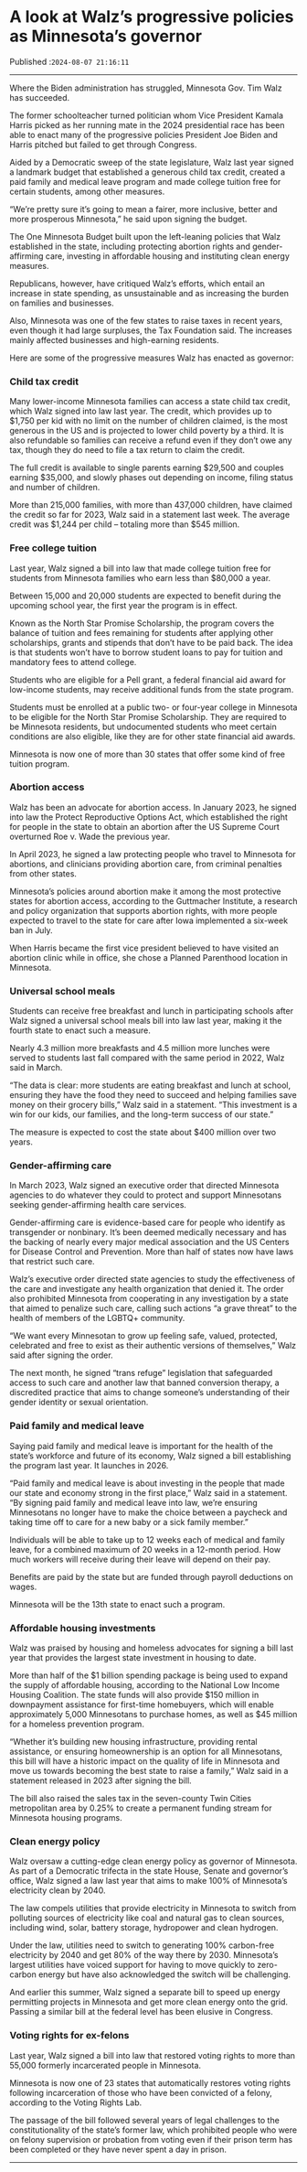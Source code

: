 # A look at Walz’s progressive policies as Minnesota’s governor

Published :`2024-08-07 21:16:11`

---

Where the Biden administration has struggled, Minnesota Gov. Tim Walz has succeeded.

The former schoolteacher turned politician whom Vice President Kamala Harris picked as her running mate in the 2024 presidential race has been able to enact many of the progressive policies President Joe Biden and Harris pitched but failed to get through Congress.

Aided by a Democratic sweep of the state legislature, Walz last year signed a landmark budget that established a generous child tax credit, created a paid family and medical leave program and made college tuition free for certain students, among other measures.

“We’re pretty sure it’s going to mean a fairer, more inclusive, better and more prosperous Minnesota,” he said upon signing the budget.

The One Minnesota Budget built upon the left-leaning policies that Walz established in the state, including protecting abortion rights and gender-affirming care, investing in affordable housing and instituting clean energy measures.

Republicans, however, have critiqued Walz’s efforts, which entail an increase in state spending, as unsustainable and as increasing the burden on families and businesses.

Also, Minnesota was one of the few states to raise taxes in recent years, even though it had large surpluses, the Tax Foundation said. The increases mainly affected businesses and high-earning residents.

Here are some of the progressive measures Walz has enacted as governor:

### Child tax credit

Many lower-income Minnesota families can access a state child tax credit, which Walz signed into law last year. The credit, which provides up to $1,750 per kid with no limit on the number of children claimed, is the most generous in the US and is projected to lower child poverty by a third. It is also refundable so families can receive a refund even if they don’t owe any tax, though they do need to file a tax return to claim the credit.

The full credit is available to single parents earning $29,500 and couples earning $35,000, and slowly phases out depending on income, filing status and number of children.

More than 215,000 families, with more than 437,000 children, have claimed the credit so far for 2023, Walz said in a statement last week. The average credit was $1,244 per child – totaling more than $545 million.

### Free college tuition

Last year, Walz signed a bill into law that made college tuition free for students from Minnesota families who earn less than $80,000 a year.

Between 15,000 and 20,000 students are expected to benefit during the upcoming school year, the first year the program is in effect.

Known as the North Star Promise Scholarship, the program covers the balance of tuition and fees remaining for students after applying other scholarships, grants and stipends that don’t have to be paid back. The idea is that students won’t have to borrow student loans to pay for tuition and mandatory fees to attend college.

Students who are eligible for a Pell grant, a federal financial aid award for low-income students, may receive additional funds from the state program.

Students must be enrolled at a public two- or four-year college in Minnesota to be eligible for the North Star Promise Scholarship. They are required to be Minnesota residents, but undocumented students who meet certain conditions are also eligible, like they are for other state financial aid awards.

Minnesota is now one of more than 30 states that offer some kind of free tuition program.

### Abortion access

Walz has been an advocate for abortion access. In January 2023, he signed into law the Protect Reproductive Options Act, which established the right for people in the state to obtain an abortion after the US Supreme Court overturned Roe v. Wade the previous year.

In April 2023, he signed a law protecting people who travel to Minnesota for abortions, and clinicians providing abortion care, from criminal penalties from other states.

Minnesota’s policies around abortion make it among the most protective states for abortion access, according to the Guttmacher Institute, a research and policy organization that supports abortion rights, with more people expected to travel to the state for care after Iowa implemented a six-week ban in July.

When Harris became the first vice president believed to have visited an abortion clinic while in office, she chose a Planned Parenthood location in Minnesota.

### Universal school meals

Students can receive free breakfast and lunch in participating schools after Walz signed a universal school meals bill into law last year, making it the fourth state to enact such a measure.

Nearly 4.3 million more breakfasts and 4.5 million more lunches were served to students last fall compared with the same period in 2022, Walz said in March.

“The data is clear: more students are eating breakfast and lunch at school, ensuring they have the food they need to succeed and helping families save money on their grocery bills,” Walz said in a statement. “This investment is a win for our kids, our families, and the long-term success of our state.”

The measure is expected to cost the state about $400 million over two years.

### Gender-affirming care

In March 2023, Walz signed an executive order that directed Minnesota agencies to do whatever they could to protect and support Minnesotans seeking gender-affirming health care services.

Gender-affirming care is evidence-based care for people who identify as transgender or nonbinary. It’s been deemed medically necessary and has the backing of nearly every major medical association and the US Centers for Disease Control and Prevention. More than half of states now have laws that restrict such care.

Walz’s executive order directed state agencies to study the effectiveness of the care and investigate any health organization that denied it. The order also prohibited Minnesota from cooperating in any investigation by a state that aimed to penalize such care, calling such actions “a grave threat” to the health of members of the LGBTQ+ community.

“We want every Minnesotan to grow up feeling safe, valued, protected, celebrated and free to exist as their authentic versions of themselves,” Walz said after signing the order.

The next month, he signed “trans refuge” legislation that safeguarded access to such care and another law that banned conversion therapy, a discredited practice that aims to change someone’s understanding of their gender identity or sexual orientation.

### Paid family and medical leave

Saying paid family and medical leave is important for the health of the state’s workforce and future of its economy, Walz signed a bill establishing the program last year. It launches in 2026.

“Paid family and medical leave is about investing in the people that made our state and economy strong in the first place,” Walz said in a statement. “By signing paid family and medical leave into law, we’re ensuring Minnesotans no longer have to make the choice between a paycheck and taking time off to care for a new baby or a sick family member.”

Individuals will be able to take up to 12 weeks each of medical and family leave, for a combined maximum of 20 weeks in a 12-month period. How much workers will receive during their leave will depend on their pay.

Benefits are paid by the state but are funded through payroll deductions on wages.

Minnesota will be the 13th state to enact such a program.

### Affordable housing investments

Walz was praised by housing and homeless advocates for signing a bill last year that provides the largest state investment in housing to date.

More than half of the $1 billion spending package is being used to expand the supply of affordable housing, according to the National Low Income Housing Coalition. The state funds will also provide $150 million in downpayment assistance for first-time homebuyers, which will enable approximately 5,000 Minnesotans to purchase homes, as well as $45 million for a homeless prevention program.

“Whether it’s building new housing infrastructure, providing rental assistance, or ensuring homeownership is an option for all Minnesotans, this bill will have a historic impact on the quality of life in Minnesota and move us towards becoming the best state to raise a family,” Walz said in a statement released in 2023 after signing the bill.

The bill also raised the sales tax in the seven-county Twin Cities metropolitan area by 0.25% to create a permanent funding stream for Minnesota housing programs.

### Clean energy policy

Walz oversaw a cutting-edge clean energy policy as governor of Minnesota. As part of a Democratic trifecta in the state House, Senate and governor’s office, Walz signed a law last year that aims to make 100% of Minnesota’s electricity clean by 2040.

The law compels utilities that provide electricity in Minnesota to switch from polluting sources of electricity like coal and natural gas to clean sources, including wind, solar, battery storage, hydropower and clean hydrogen.

Under the law, utilities need to switch to generating 100% carbon-free electricity by 2040 and get 80% of the way there by 2030. Minnesota’s largest utilities have voiced support for having to move quickly to zero-carbon energy but have also acknowledged the switch will be challenging.

And earlier this summer, Walz signed a separate bill to speed up energy permitting projects in Minnesota and get more clean energy onto the grid. Passing a similar bill at the federal level has been elusive in Congress.

### Voting rights for ex-felons

Last year, Walz signed a bill into law that restored voting rights to more than 55,000 formerly incarcerated people in Minnesota.

Minnesota is now one of 23 states that automatically restores voting rights following incarceration of those who have been convicted of a felony, according to the Voting Rights Lab.

The passage of the bill followed several years of legal challenges to the constitutionality of the state’s former law, which prohibited people who were on felony supervision or probation from voting even if their prison term has been completed or they have never spent a day in prison.

---

